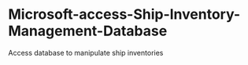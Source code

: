 # Microsoft-access-Ship-Inventory-Management-Database
Access database to manipulate ship inventories
